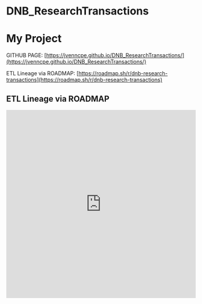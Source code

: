 # DNB_ResearchTransactions


# My Project 

GITHUB PAGE: [https://jvenncpe.github.io/DNB_ResearchTransactions/](https://jvenncpe.github.io/DNB_ResearchTransactions/)

ETL Lineage via ROADMAP: [https://roadmap.sh/r/dnb-research-transactions](https://roadmap.sh/r/dnb-research-transactions)

## ETL Lineage via ROADMAP

<iframe src="https://roadmap.sh/r/embed?id=67781cff70129741a8113f8d" width="100%" height="500px" frameBorder="0"></iframe>


